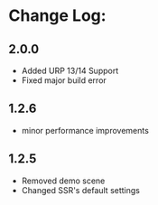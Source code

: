 # Change Log:

## 2.0.0
 - Added URP 13/14 Support
 - Fixed major build error

## 1.2.6
 - minor performance improvements
 
## 1.2.5
 - Removed demo scene
 - Changed SSR's default settings